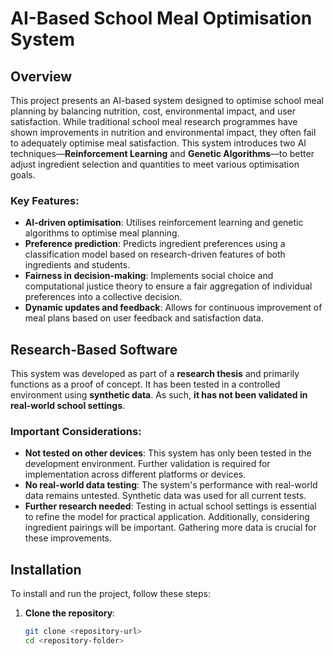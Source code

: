 # AI-Based School Meal Optimisation System

## Overview

This project presents an AI-based system designed to optimise school meal planning by balancing nutrition, cost, environmental impact, and user satisfaction. While traditional school meal research programmes have shown improvements in nutrition and environmental impact, they often fail to adequately optimise meal satisfaction. This system introduces two AI techniques—**Reinforcement Learning** and **Genetic Algorithms**—to better adjust ingredient selection and quantities to meet various optimisation goals.

### Key Features:
- **AI-driven optimisation**: Utilises reinforcement learning and genetic algorithms to optimise meal planning.
- **Preference prediction**: Predicts ingredient preferences using a classification model based on research-driven features of both ingredients and students.
- **Fairness in decision-making**: Implements social choice and computational justice theory to ensure a fair aggregation of individual preferences into a collective decision.
- **Dynamic updates and feedback**: Allows for continuous improvement of meal plans based on user feedback and satisfaction data.

## Research-Based Software

This system was developed as part of a **research thesis** and primarily functions as a proof of concept. It has been tested in a controlled environment using **synthetic data**. As such, **it has not been validated in real-world school settings**.

### Important Considerations:
- **Not tested on other devices**: This system has only been tested in the development environment. Further validation is required for implementation across different platforms or devices.
- **No real-world data testing**: The system's performance with real-world data remains untested. Synthetic data was used for all current tests.
- **Further research needed**: Testing in actual school settings is essential to refine the model for practical application. Additionally, considering ingredient pairings will be important. Gathering more data is crucial for these improvements.

## Installation

To install and run the project, follow these steps:

1. **Clone the repository**:
   ```bash
   git clone <repository-url>
   cd <repository-folder>
